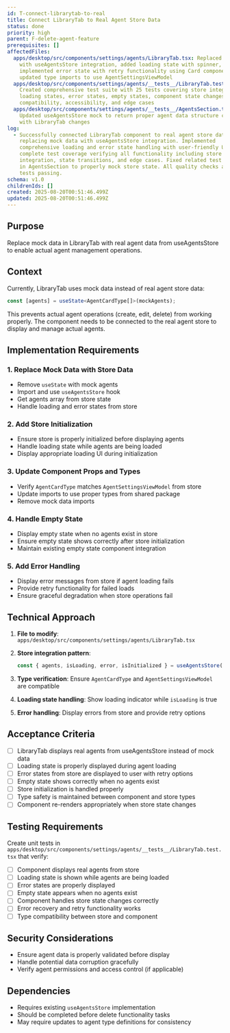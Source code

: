 ```yaml
---
id: T-connect-librarytab-to-real
title: Connect LibraryTab to Real Agent Store Data
status: done
priority: high
parent: F-delete-agent-feature
prerequisites: []
affectedFiles:
  apps/desktop/src/components/settings/agents/LibraryTab.tsx: Replaced mock data
    with useAgentsStore integration, added loading state with spinner,
    implemented error state with retry functionality using Card components,
    updated type imports to use AgentSettingsViewModel
  apps/desktop/src/components/settings/agents/__tests__/LibraryTab.test.tsx:
    Created comprehensive test suite with 25 tests covering store integration,
    loading states, error states, empty states, component state changes, type
    compatibility, accessibility, and edge cases
  apps/desktop/src/components/settings/agents/__tests__/AgentsSection.test.tsx:
    Updated useAgentsStore mock to return proper agent data structure compatible
    with LibraryTab changes
log:
  - Successfully connected LibraryTab component to real agent store data,
    replacing mock data with useAgentsStore integration. Implemented
    comprehensive loading and error state handling with user-friendly UI. Added
    complete test coverage verifying all functionality including store
    integration, state transitions, and edge cases. Fixed related test failures
    in AgentsSection to properly mock store state. All quality checks and unit
    tests passing.
schema: v1.0
childrenIds: []
created: 2025-08-20T00:51:46.499Z
updated: 2025-08-20T00:51:46.499Z
---
```


## Purpose

Replace mock data in LibraryTab with real agent data from useAgentsStore to enable actual agent management operations.

## Context

Currently, LibraryTab uses mock data instead of real agent store data:

```typescript
const [agents] = useState<AgentCardType[]>(mockAgents);
```

This prevents actual agent operations (create, edit, delete) from working properly. The component needs to be connected to the real agent store to display and manage actual agents.

## Implementation Requirements

### 1. Replace Mock Data with Store Data

- Remove `useState` with mock agents
- Import and use `useAgentsStore` hook
- Get agents array from store state
- Handle loading and error states from store

### 2. Add Store Initialization

- Ensure store is properly initialized before displaying agents
- Handle loading state while agents are being loaded
- Display appropriate loading UI during initialization

### 3. Update Component Props and Types

- Verify `AgentCardType` matches `AgentSettingsViewModel` from store
- Update imports to use proper types from shared package
- Remove mock data imports

### 4. Handle Empty State

- Display empty state when no agents exist in store
- Ensure empty state shows correctly after store initialization
- Maintain existing empty state component integration

### 5. Add Error Handling

- Display error messages from store if agent loading fails
- Provide retry functionality for failed loads
- Ensure graceful degradation when store operations fail

## Technical Approach

1. **File to modify**: `apps/desktop/src/components/settings/agents/LibraryTab.tsx`

2. **Store integration pattern**:

   ```typescript
   const { agents, isLoading, error, isInitialized } = useAgentsStore();
   ```

3. **Type verification**: Ensure `AgentCardType` and `AgentSettingsViewModel` are compatible

4. **Loading state handling**: Show loading indicator while `isLoading` is true

5. **Error handling**: Display errors from store and provide retry options

## Acceptance Criteria

- [ ] LibraryTab displays real agents from useAgentsStore instead of mock data
- [ ] Loading state is properly displayed during agent loading
- [ ] Error states from store are displayed to user with retry options
- [ ] Empty state shows correctly when no agents exist
- [ ] Store initialization is handled properly
- [ ] Type safety is maintained between component and store types
- [ ] Component re-renders appropriately when store state changes

## Testing Requirements

Create unit tests in `apps/desktop/src/components/settings/agents/__tests__/LibraryTab.test.tsx` that verify:

- [ ] Component displays real agents from store
- [ ] Loading state is shown while agents are being loaded
- [ ] Error states are properly displayed
- [ ] Empty state appears when no agents exist
- [ ] Component handles store state changes correctly
- [ ] Error recovery and retry functionality works
- [ ] Type compatibility between store and component

## Security Considerations

- Ensure agent data is properly validated before display
- Handle potential data corruption gracefully
- Verify agent permissions and access control (if applicable)

## Dependencies

- Requires existing `useAgentsStore` implementation
- Should be completed before delete functionality tasks
- May require updates to agent type definitions for consistency
